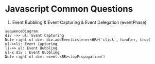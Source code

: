 # Javascript Common Questions
 
 1. Event Bubbling & Event Capturing & Event Delegation (eventPhase)
```mermaid
sequenceDiagram
div ->> ul: Event Capturing
Note right of div: div.addEventListener<BR>('click', handler, true)
ul->>li: Event Capturing
li->> ul: Event Bubbling
ul-x div : Event Bubbling
Note right of div: event.<BR>stopPropagation()
```
